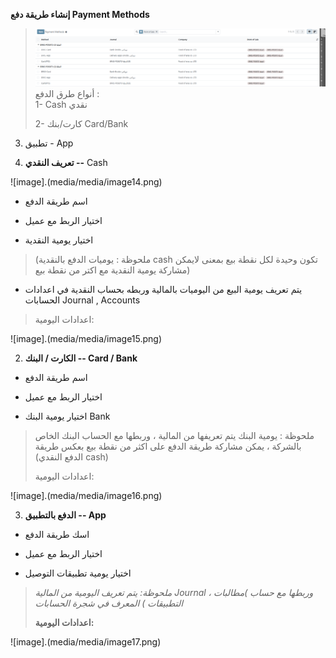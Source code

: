 **إنشاء طريقة دفع Payment Methods**

> ![image](media/media/image13.png)
> أنواع طرق الدفع :\
> 1- Cash نقدي
>
> 2- كارت/بنك Card/Bank

3.  تطبيق - App



1.  **تعريف النقدي --** Cash

![image].(media/media/image14.png)

- اسم طريقة الدفع

- اختيار الربط مع عميل

- اختيار يومية النقدية

> (ملحوظة : يوميات الدفع بالنقدية cash تكون وحيدة لكل نقطة
> بيع بمعنى لايمكن مشاركة يومية النقدية مع اكتر من نقطة بيع)

- يتم تعريف يومية البيع من اليوميات بالمالية وربطه بحساب النقدية في
  اعدادات الحسابات Journal , Accounts 

> اعدادات اليومية:

![image].(media/media/image15.png)

2.  **الكارت / البنك -- Card / Bank**

- اسم طريقة الدفع

- اختيار الربط مع عميل

- اختيار يومية البنك Bank

> ملحوظة : يومية البنك يتم تعريفها من المالية ، وربطها مع الحساب البنك
> الخاص بالشركة ، يمكن مشاركة طريقة الدفع على اكثر من نقطة بيع بعكس
> طريقة (الدفع النقدي cash)
>
> اعدادات اليومية:

![image].(media/media/image16.png)

3.  **الدفع بالتطبيق -- App**

- اسك طريقة الدفع

- اختيار الربط مع عميل

- اختيار يومية تطبيقات التوصيل

> *ملحوظة: يتم تعريف اليومية من المالية Journal ، وربطها
> مع حساب )مطالبات التطبيقات ) المعرف في شجرة
> الحسابات*
>
> **اعدادات اليومية:**

![image].(media/media/image17.png)


